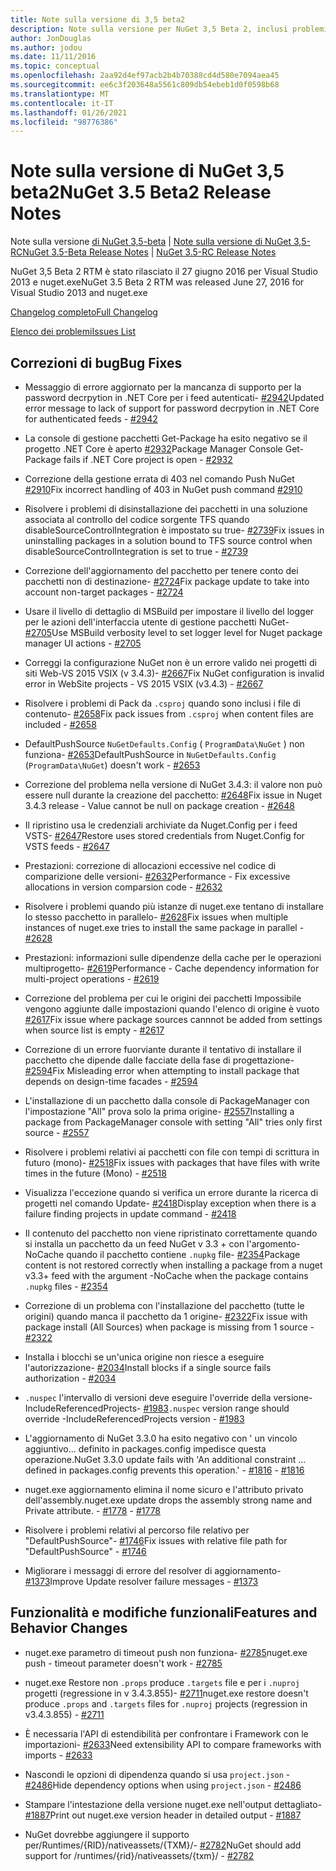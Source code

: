 ```yaml
---
title: Note sulla versione di 3,5 beta2
description: Note sulla versione per NuGet 3,5 Beta 2, inclusi problemi noti, correzioni di bug, funzionalità aggiunte e DCR.
author: JonDouglas
ms.author: jodou
ms.date: 11/11/2016
ms.topic: conceptual
ms.openlocfilehash: 2aa92d4ef97acb2b4b70388cd4d580e7094aea45
ms.sourcegitcommit: ee6c3f203648a5561c809db54ebeb1d0f0598b68
ms.translationtype: MT
ms.contentlocale: it-IT
ms.lasthandoff: 01/26/2021
ms.locfileid: "98776386"
---
```

# <a name="nuget-35-beta2-release-notes"></a><span data-ttu-id="c29d9-103">Note sulla versione di NuGet 3,5 beta2</span><span class="sxs-lookup"><span data-stu-id="c29d9-103">NuGet 3.5 Beta2 Release Notes</span></span>

<span data-ttu-id="c29d9-104">Note sulla versione [di NuGet 3,5-beta](../release-notes/nuget-3.5-Beta.md)  |  [Note sulla versione di NuGet 3,5-RC](../release-notes/nuget-3.5-RC.md)</span><span class="sxs-lookup"><span data-stu-id="c29d9-104">[NuGet 3.5-Beta Release Notes](../release-notes/nuget-3.5-Beta.md) | [NuGet 3.5-RC Release Notes](../release-notes/nuget-3.5-RC.md)</span></span>

<span data-ttu-id="c29d9-105">NuGet 3,5 Beta 2 RTM è stato rilasciato il 27 giugno 2016 per Visual Studio 2013 e nuget.exe</span><span class="sxs-lookup"><span data-stu-id="c29d9-105">NuGet 3.5 Beta 2 RTM was released June 27, 2016 for Visual Studio 2013 and nuget.exe</span></span>

[<span data-ttu-id="c29d9-106">Changelog completo</span><span class="sxs-lookup"><span data-stu-id="c29d9-106">Full Changelog</span></span>](https://github.com/NuGet/NuGet.Client/compare/release-3.5.0-beta...release-3.5.0-beta2)

[<span data-ttu-id="c29d9-107">Elenco dei problemi</span><span class="sxs-lookup"><span data-stu-id="c29d9-107">Issues List</span></span>](https://github.com/Nuget/Home/issues?q=is%3Aissue+milestone%3A%223.5+Beta2%22+is%3Aclosed)

## <a name="bug-fixes"></a><span data-ttu-id="c29d9-108">Correzioni di bug</span><span class="sxs-lookup"><span data-stu-id="c29d9-108">Bug Fixes</span></span>

* <span data-ttu-id="c29d9-109">Messaggio di errore aggiornato per la mancanza di supporto per la password decrpytion in .NET Core per i feed autenticati- [#2942](https://github.com/NuGet/Home/issues/2942)</span><span class="sxs-lookup"><span data-stu-id="c29d9-109">Updated error message to lack of support for password decrpytion in .NET Core for authenticated feeds  - [#2942](https://github.com/NuGet/Home/issues/2942)</span></span>

* <span data-ttu-id="c29d9-110">La console di gestione pacchetti Get-Package ha esito negativo se il progetto .NET Core è aperto [#2932](https://github.com/NuGet/Home/issues/2932)</span><span class="sxs-lookup"><span data-stu-id="c29d9-110">Package Manager Console Get-Package fails if .NET Core project is open - [#2932](https://github.com/NuGet/Home/issues/2932)</span></span>

* <span data-ttu-id="c29d9-111">Correzione della gestione errata di 403 nel comando Push NuGet [#2910](https://github.com/NuGet/Home/issues/2910)</span><span class="sxs-lookup"><span data-stu-id="c29d9-111">Fix incorrect handling of 403 in NuGet push command [#2910](https://github.com/NuGet/Home/issues/2910)</span></span>

* <span data-ttu-id="c29d9-112">Risolvere i problemi di disinstallazione dei pacchetti in una soluzione associata al controllo del codice sorgente TFS quando disableSourceControlIntegration è impostato su true- [#2739](https://github.com/NuGet/Home/issues/2739)</span><span class="sxs-lookup"><span data-stu-id="c29d9-112">Fix issues in uninstalling packages in a solution bound to TFS source control when disableSourceControlIntegration is set to true - [#2739](https://github.com/NuGet/Home/issues/2739)</span></span>

* <span data-ttu-id="c29d9-113">Correzione dell'aggiornamento del pacchetto per tenere conto dei pacchetti non di destinazione- [#2724](https://github.com/NuGet/Home/issues/2724)</span><span class="sxs-lookup"><span data-stu-id="c29d9-113">Fix package update to take into account non-target packages - [#2724](https://github.com/NuGet/Home/issues/2724)</span></span>

* <span data-ttu-id="c29d9-114">Usare il livello di dettaglio di MSBuild per impostare il livello del logger per le azioni dell'interfaccia utente di gestione pacchetti NuGet- [#2705](https://github.com/NuGet/Home/issues/2705)</span><span class="sxs-lookup"><span data-stu-id="c29d9-114">Use MSBuild verbosity level to set logger level for Nuget package manager UI actions - [#2705](https://github.com/NuGet/Home/issues/2705)</span></span>

* <span data-ttu-id="c29d9-115">Correggi la configurazione NuGet non è un errore valido nei progetti di siti Web-VS 2015 VSIX (v 3.4.3)- [#2667](https://github.com/NuGet/Home/issues/2667)</span><span class="sxs-lookup"><span data-stu-id="c29d9-115">Fix NuGet configuration is invalid error in WebSite projects - VS 2015 VSIX (v3.4.3) - [#2667](https://github.com/NuGet/Home/issues/2667)</span></span>

* <span data-ttu-id="c29d9-116">Risolvere i problemi di Pack da `.csproj` quando sono inclusi i file di contenuto- [#2658](https://github.com/NuGet/Home/issues/2658)</span><span class="sxs-lookup"><span data-stu-id="c29d9-116">Fix pack issues from `.csproj` when content files are included - [#2658](https://github.com/NuGet/Home/issues/2658)</span></span>

* <span data-ttu-id="c29d9-117">DefaultPushSource `NuGetDefaults.Config` ( `ProgramData\NuGet` ) non funziona- [#2653](https://github.com/NuGet/Home/issues/2653)</span><span class="sxs-lookup"><span data-stu-id="c29d9-117">DefaultPushSource in `NuGetDefaults.Config` (`ProgramData\NuGet`) doesn't work - [#2653](https://github.com/NuGet/Home/issues/2653)</span></span>

* <span data-ttu-id="c29d9-118">Correzione del problema nella versione di NuGet 3.4.3: il valore non può essere null durante la creazione del pacchetto: [#2648](https://github.com/NuGet/Home/issues/2648)</span><span class="sxs-lookup"><span data-stu-id="c29d9-118">Fix issue in Nuget 3.4.3 release - Value cannot be null on package creation - [#2648](https://github.com/NuGet/Home/issues/2648)</span></span>

* <span data-ttu-id="c29d9-119">Il ripristino usa le credenziali archiviate da Nuget.Config per i feed VSTS- [#2647](https://github.com/NuGet/Home/issues/2647)</span><span class="sxs-lookup"><span data-stu-id="c29d9-119">Restore uses stored credentials from Nuget.Config for VSTS feeds - [#2647](https://github.com/NuGet/Home/issues/2647)</span></span>

* <span data-ttu-id="c29d9-120">Prestazioni: correzione di allocazioni eccessive nel codice di comparizione delle versioni- [#2632](https://github.com/NuGet/Home/issues/2632)</span><span class="sxs-lookup"><span data-stu-id="c29d9-120">Performance - Fix excessive allocations in version comparsion code - [#2632](https://github.com/NuGet/Home/issues/2632)</span></span>

* <span data-ttu-id="c29d9-121">Risolvere i problemi quando più istanze di nuget.exe tentano di installare lo stesso pacchetto in parallelo- [#2628](https://github.com/NuGet/Home/issues/2628)</span><span class="sxs-lookup"><span data-stu-id="c29d9-121">Fix issues when multiple instances of nuget.exe tries to install the same package in parallel - [#2628](https://github.com/NuGet/Home/issues/2628)</span></span>

* <span data-ttu-id="c29d9-122">Prestazioni: informazioni sulle dipendenze della cache per le operazioni multiprogetto- [#2619](https://github.com/NuGet/Home/issues/2619)</span><span class="sxs-lookup"><span data-stu-id="c29d9-122">Performance - Cache dependency information for multi-project operations - [#2619](https://github.com/NuGet/Home/issues/2619)</span></span>

* <span data-ttu-id="c29d9-123">Correzione del problema per cui le origini dei pacchetti Impossibile vengono aggiunte dalle impostazioni quando l'elenco di origine è vuoto [#2617](https://github.com/NuGet/Home/issues/2617)</span><span class="sxs-lookup"><span data-stu-id="c29d9-123">Fix issue where package sources cannnot be added from settings when source list is empty - [#2617](https://github.com/NuGet/Home/issues/2617)</span></span>

* <span data-ttu-id="c29d9-124">Correzione di un errore fuorviante durante il tentativo di installare il pacchetto che dipende dalle facciate della fase di progettazione- [#2594](https://github.com/NuGet/Home/issues/2594)</span><span class="sxs-lookup"><span data-stu-id="c29d9-124">Fix Misleading error when attempting to install package that depends on design-time facades - [#2594](https://github.com/NuGet/Home/issues/2594)</span></span>

* <span data-ttu-id="c29d9-125">L'installazione di un pacchetto dalla console di PackageManager con l'impostazione "All" prova solo la prima origine- [#2557](https://github.com/NuGet/Home/issues/2557)</span><span class="sxs-lookup"><span data-stu-id="c29d9-125">Installing a package from PackageManager console with setting "All" tries only first source - [#2557](https://github.com/NuGet/Home/issues/2557)</span></span>

* <span data-ttu-id="c29d9-126">Risolvere i problemi relativi ai pacchetti con file con tempi di scrittura in futuro (mono)- [#2518](https://github.com/NuGet/Home/issues/2518)</span><span class="sxs-lookup"><span data-stu-id="c29d9-126">Fix issues with packages that have files with write times in the future (Mono) - [#2518](https://github.com/NuGet/Home/issues/2518)</span></span>

* <span data-ttu-id="c29d9-127">Visualizza l'eccezione quando si verifica un errore durante la ricerca di progetti nel comando Update- [#2418](https://github.com/NuGet/Home/issues/2418)</span><span class="sxs-lookup"><span data-stu-id="c29d9-127">Display exception when there is a failure finding projects in update command - [#2418](https://github.com/NuGet/Home/issues/2418)</span></span>

* <span data-ttu-id="c29d9-128">Il contenuto del pacchetto non viene ripristinato correttamente quando si installa un pacchetto da un feed NuGet v 3.3 + con l'argomento-NoCache quando il pacchetto contiene `.nupkg` file- [#2354](https://github.com/NuGet/Home/issues/2354)</span><span class="sxs-lookup"><span data-stu-id="c29d9-128">Package content is not restored correctly when installing a package from a nuget v3.3+ feed with the argument -NoCache when the package contains `.nupkg` files - [#2354](https://github.com/NuGet/Home/issues/2354)</span></span>

* <span data-ttu-id="c29d9-129">Correzione di un problema con l'installazione del pacchetto (tutte le origini) quando manca il pacchetto da 1 origine- [#2322](https://github.com/NuGet/Home/issues/2322)</span><span class="sxs-lookup"><span data-stu-id="c29d9-129">Fix issue with package install (All Sources) when package is missing from 1 source - [#2322](https://github.com/NuGet/Home/issues/2322)</span></span>

* <span data-ttu-id="c29d9-130">Installa i blocchi se un'unica origine non riesce a eseguire l'autorizzazione- [#2034](https://github.com/NuGet/Home/issues/2034)</span><span class="sxs-lookup"><span data-stu-id="c29d9-130">Install blocks if a single source fails authorization - [#2034](https://github.com/NuGet/Home/issues/2034)</span></span>

* <span data-ttu-id="c29d9-131">`.nuspec` l'intervallo di versioni deve eseguire l'override della versione-IncludeReferencedProjects- [#1983](https://github.com/NuGet/Home/issues/1983)</span><span class="sxs-lookup"><span data-stu-id="c29d9-131">`.nuspec` version range should override -IncludeReferencedProjects version - [#1983](https://github.com/NuGet/Home/issues/1983)</span></span>

* <span data-ttu-id="c29d9-132">L'aggiornamento di NuGet 3.3.0 ha esito negativo con ' un vincolo aggiuntivo... definito in packages.config impedisce questa operazione.</span><span class="sxs-lookup"><span data-stu-id="c29d9-132">NuGet 3.3.0 update fails with 'An additional constraint ... defined in packages.config prevents this operation.'</span></span><span data-ttu-id="c29d9-133"> - [#1816](https://github.com/NuGet/Home/issues/1816)</span><span class="sxs-lookup"><span data-stu-id="c29d9-133"> - [#1816](https://github.com/NuGet/Home/issues/1816)</span></span>

* <span data-ttu-id="c29d9-134">nuget.exe aggiornamento elimina il nome sicuro e l'attributo privato dell'assembly.</span><span class="sxs-lookup"><span data-stu-id="c29d9-134">nuget.exe update drops the assembly strong name and Private attribute.</span></span><span data-ttu-id="c29d9-135"> - [#1778](https://github.com/NuGet/Home/issues/1778)</span><span class="sxs-lookup"><span data-stu-id="c29d9-135"> - [#1778](https://github.com/NuGet/Home/issues/1778)</span></span>

* <span data-ttu-id="c29d9-136">Risolvere i problemi relativi al percorso file relativo per "DefaultPushSource"- [#1746](https://github.com/NuGet/Home/issues/1746)</span><span class="sxs-lookup"><span data-stu-id="c29d9-136">Fix issues with relative file path for "DefaultPushSource" - [#1746](https://github.com/NuGet/Home/issues/1746)</span></span>

* <span data-ttu-id="c29d9-137">Migliorare i messaggi di errore del resolver di aggiornamento- [#1373](https://github.com/NuGet/Home/issues/1373)</span><span class="sxs-lookup"><span data-stu-id="c29d9-137">Improve Update resolver failure messages - [#1373](https://github.com/NuGet/Home/issues/1373)</span></span>

## <a name="features-and-behavior-changes"></a><span data-ttu-id="c29d9-138">Funzionalità e modifiche funzionali</span><span class="sxs-lookup"><span data-stu-id="c29d9-138">Features and Behavior Changes</span></span>

* <span data-ttu-id="c29d9-139">nuget.exe parametro di timeout push non funziona- [#2785](https://github.com/NuGet/Home/issues/2785)</span><span class="sxs-lookup"><span data-stu-id="c29d9-139">nuget.exe push - timeout parameter doesn't work  - [#2785](https://github.com/NuGet/Home/issues/2785)</span></span>

* <span data-ttu-id="c29d9-140">nuget.exe Restore non `.props` produce `.targets` file e per i `.nuproj` progetti (regressione in v 3.4.3.855)- [#2711](https://github.com/NuGet/Home/issues/2711)</span><span class="sxs-lookup"><span data-stu-id="c29d9-140">nuget.exe restore doesn't produce `.props` and `.targets` files for `.nuproj` projects (regression in v3.4.3.855) - [#2711](https://github.com/NuGet/Home/issues/2711)</span></span>

* <span data-ttu-id="c29d9-141">È necessaria l'API di estendibilità per confrontare i Framework con le importazioni- [#2633](https://github.com/NuGet/Home/issues/2633)</span><span class="sxs-lookup"><span data-stu-id="c29d9-141">Need extensibility API to compare frameworks with imports - [#2633](https://github.com/NuGet/Home/issues/2633)</span></span>

* <span data-ttu-id="c29d9-142">Nascondi le opzioni di dipendenza quando si usa `project.json`  -  [#2486](https://github.com/NuGet/Home/issues/2486)</span><span class="sxs-lookup"><span data-stu-id="c29d9-142">Hide dependency options when using `project.json` - [#2486](https://github.com/NuGet/Home/issues/2486)</span></span>

* <span data-ttu-id="c29d9-143">Stampare l'intestazione della versione nuget.exe nell'output dettagliato- [#1887](https://github.com/NuGet/Home/issues/1887)</span><span class="sxs-lookup"><span data-stu-id="c29d9-143">Print out nuget.exe version header in detailed output - [#1887](https://github.com/NuGet/Home/issues/1887)</span></span>

* <span data-ttu-id="c29d9-144">NuGet dovrebbe aggiungere il supporto per/Runtimes/{RID}/nativeassets/{TXM}/- [#2782](https://github.com/NuGet/Home/issues/2782)</span><span class="sxs-lookup"><span data-stu-id="c29d9-144">NuGet should add support for /runtimes/{rid}/nativeassets/{txm}/ - [#2782](https://github.com/NuGet/Home/issues/2782)</span></span>